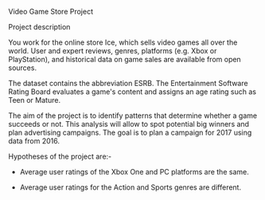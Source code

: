Video Game Store Project

Project description

You work for the online store Ice, which sells video games all over the world. User and expert reviews, genres, platforms (e.g. Xbox or PlayStation), and historical data on game sales are available from open sources.

The dataset contains the abbreviation ESRB. The Entertainment Software Rating Board evaluates a game's content and assigns an age rating such as Teen or Mature.

The aim of the project is to identify patterns that determine whether a game succeeds or not. This analysis will allow to spot potential big winners and plan advertising campaigns. The goal is to plan a campaign for 2017 using data from 2016.

Hypotheses of the project are:-

* Average user ratings of the Xbox One and PC platforms are the same.

* Average user ratings for the Action and Sports genres are different.


